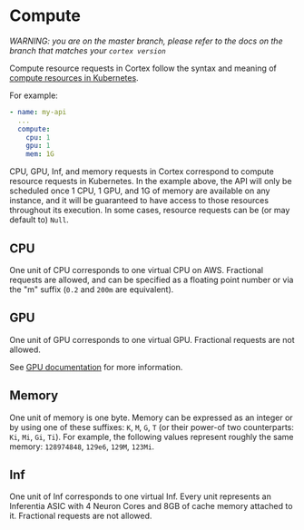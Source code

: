 # Compute

_WARNING: you are on the master branch, please refer to the docs on the branch that matches your `cortex version`_

Compute resource requests in Cortex follow the syntax and meaning of [compute resources in Kubernetes](https://kubernetes.io/docs/concepts/configuration/manage-compute-resources-container).

For example:

```yaml
- name: my-api
  ...
  compute:
    cpu: 1
    gpu: 1
    mem: 1G
```

CPU, GPU, Inf, and memory requests in Cortex correspond to compute resource requests in Kubernetes. In the example above, the API will only be scheduled once 1 CPU, 1 GPU, and 1G of memory are available on any instance, and it will be guaranteed to have access to those resources throughout its execution. In some cases, resource requests can be (or may default to) `Null`.

## CPU

One unit of CPU corresponds to one virtual CPU on AWS. Fractional requests are allowed, and can be specified as a floating point number or via the "m" suffix (`0.2` and `200m` are equivalent).

## GPU

One unit of GPU corresponds to one virtual GPU. Fractional requests are not allowed.

See [GPU documentation](gpus.md) for more information.

## Memory

One unit of memory is one byte. Memory can be expressed as an integer or by using one of these suffixes: `K`, `M`, `G`, `T` (or their power-of two counterparts: `Ki`, `Mi`, `Gi`, `Ti`). For example, the following values represent roughly the same memory: `128974848`, `129e6`, `129M`, `123Mi`.


## Inf

One unit of Inf corresponds to one virtual Inf. Every unit represents an Inferentia ASIC with 4 Neuron Cores and 8GB of cache memory attached to it. Fractional requests are not allowed.
